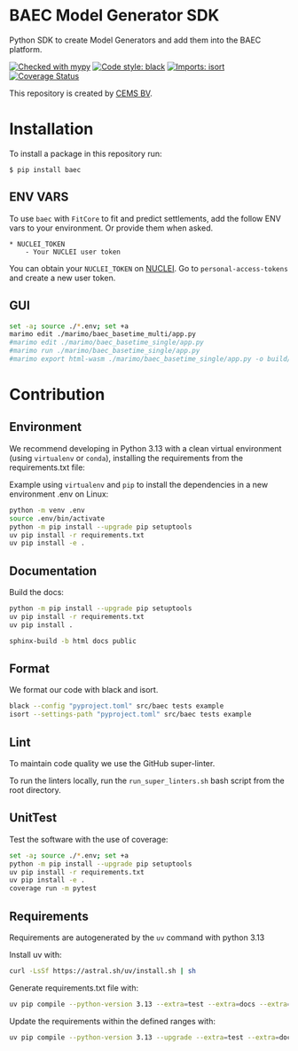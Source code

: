 # BAEC Model Generator SDK

Python SDK to create Model Generators and add them into the BAEC platform.

[![Checked with mypy](https://www.mypy-lang.org/static/mypy_badge.svg)](http://mypy-lang.org/)
[![Code style: black](https://img.shields.io/badge/code%20style-black-000000.svg)](https://github.com/psf/black)
[![Imports: isort](https://img.shields.io/badge/%20imports-isort-%231674b1?style=flat&labelColor=ef8336)](https://pycqa.github.io/isort/)
[![Coverage Status](https://coveralls.io/repos/github/cemsbv/BAEC/badge.svg?branch=main)](https://coveralls.io/github/cemsbv/BAEC?branch=main)

This repository is created by [CEMS BV](https://cemsbv.nl/).

# Installation

To install a package in this repository run:

`$ pip install baec`

## ENV VARS

To use `baec` with `FitCore` to fit and predict settlements, add the follow ENV vars to your environment. Or provide them when asked.

```
* NUCLEI_TOKEN
    - Your NUCLEI user token
```

You can obtain your `NUCLEI_TOKEN` on [NUCLEI](https://nuclei.cemsbv.io/#/).
Go to `personal-access-tokens` and create a new user token.

## GUI

```bash
set -a; source ./*.env; set +a
marimo edit ./marimo/baec_basetime_multi/app.py
#marimo edit ./marimo/baec_basetime_single/app.py
#marimo run ./marimo/baec_basetime_single/app.py
#marimo export html-wasm ./marimo/baec_basetime_single/app.py -o build/marimo --mode run
```

# Contribution

## Environment

We recommend developing in Python 3.13 with a clean virtual environment (using `virtualenv` or `conda`), installing the requirements from the requirements.txt file:

Example using `virtualenv` and `pip` to install the dependencies in a new environment .env on Linux:

```bash
python -m venv .env
source .env/bin/activate
python -m pip install --upgrade pip setuptools
uv pip install -r requirements.txt
uv pip install -e .
```

## Documentation

Build the docs:

```bash
python -m pip install --upgrade pip setuptools
uv pip install -r requirements.txt
uv pip install .

sphinx-build -b html docs public
```

## Format

We format our code with black and isort.

```bash
black --config "pyproject.toml" src/baec tests example
isort --settings-path "pyproject.toml" src/baec tests example
```

## Lint

To maintain code quality we use the GitHub super-linter.

To run the linters locally, run the `run_super_linters.sh` bash script from the root directory.

## UnitTest

Test the software with the use of coverage:

```bash
set -a; source ./*.env; set +a
python -m pip install --upgrade pip setuptools
uv pip install -r requirements.txt
uv pip install -e .
coverage run -m pytest
```

## Requirements

Requirements are autogenerated by the `uv` command with python 3.13

Install uv with:

```bash
curl -LsSf https://astral.sh/uv/install.sh | sh
```

Generate requirements.txt file with:

```bash
uv pip compile --python-version 3.13 --extra=test --extra=docs --extra=aws --extra=gui --output-file=requirements.txt pyproject.toml
```

Update the requirements within the defined ranges with:

```bash
uv pip compile --python-version 3.13 --upgrade --extra=test --extra=docs --extra=aws --extra=gui --output-file=requirements.txt pyproject.toml
```
